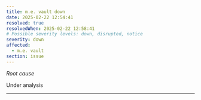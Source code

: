 ```yaml
---
title: m.e. vault down
date: 2025-02-22 12:54:41
resolved: true
resolvedWhen: 2025-02-22 12:58:41
# Possible severity levels: down, disrupted, notice
severity: down
affected:
  - m.e. vault
section: issue
---
```


*Root cause*

Under analysis

---


